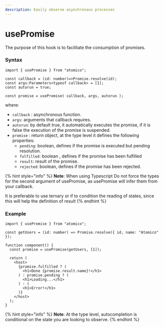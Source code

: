```yaml
---
description: Easily observe asynchronous processes
---
```


# usePromise

The purpose of this hook is to facilitate the consumption of promises.

### Syntax

```tsx
import { usePromise } from "atomico";

const callback = (id: number)=>Promise.resolve(id);
const args:Parameters<typeof callback> = [1];
const autorun = true;

const promise = usePromise( callback, args, autorun );
```

where:

* `callback` : asynchronous function.
* `args`: arguments that callback requires.
* `autorun`: by default true, it automatically executes the promise, if it is false the execution of the promise is suspended.
* `promise` : return object, at the type level it defines the following properties:
  * `pending`: boolean, defines if the promise is executed but pending resolution.
  * `fulfilled`: boolean , defines if the promise has been fulfilled
  * `result`: result of the promise.
  * `rejected`: boolean, defines if the promise has been rejected.

{% hint style="info" %}
**Note**: When using Typescript Do not force the types for the second argument of usePromise, as usePromise will infer them from your callback.

It is preferable to use ternary or if to condition the reading of states, since this will help the definition of result&#x20;
{% endhint %}

### Example

```tsx
import { usePromise } from "atomico";

const getUsers = (id: number) => Promise.resolve({ id, name: "Atomico" });

function component() {
  const promise = usePromise(getUsers, [1]);

  return (
    <host>
      {promise.fulfilled ? (
        <h1>Done {promise.result.name}!</h1>
      ) : promise.pending ? (
        <h1>Loading...</h1>
      ) : (
        <h1>Error!</h1>
      )}
    </host>
  );
}
```

{% hint style="info" %}
**Note**: At the type level, autocompletion is conditional on the state you are looking to observe.
{% endhint %}

